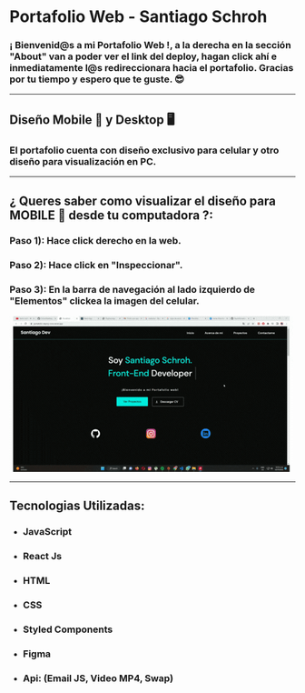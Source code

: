 # Portafolio Web - Santiago Schroh

### ¡ Bienvenid@s a mi Portafolio Web !, a la derecha en la sección "About" van a poder ver el link del deploy, hagan click ahí e inmediatamente l@s redireccionara hacia el portafolio. Gracias por tu tiempo y espero que te guste. 😎

---

## Diseño Mobile 📱 y Desktop 🖥️

### El portafolio cuenta con diseño exclusivo para celular y otro diseño para visualización en PC.

---

## ¿ Queres saber como visualizar el diseño para MOBILE 📱 desde tu computadora ?:

### **Paso 1):** Hace click derecho en la web.

### **Paso 2):** Hace click en "Inspeccionar".

### **Paso 3):** En la barra de navegación al lado izquierdo de "Elementos" clickea la imagen del celular.

![Imagen no disponible](/src/assets/images/ImagesToReadMe/pasos.gif)

---

## Tecnologias Utilizadas:

- ### JavaScript
- ### React Js
- ### HTML
- ### CSS
- ### Styled Components
- ### Figma
- ### Api: (Email JS, Video MP4, Swap)
